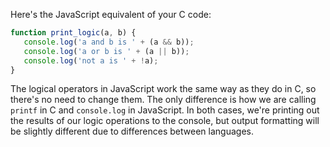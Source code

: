 Here's the JavaScript equivalent of your C code:

```js
function print_logic(a, b) {
   console.log('a and b is ' + (a && b));
   console.log('a or b is ' + (a || b));
   console.log('not a is ' + !a);
}
```
The logical operators in JavaScript work the same way as they do in C, so there's no need to change them. The only difference is how we are calling `printf` in C and `console.log` in JavaScript. In both cases, we're printing out the results of our logic operations to the console, but output formatting will be slightly different due to differences between languages.

